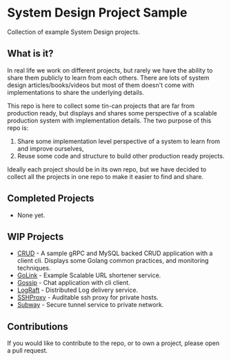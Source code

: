 # System Design Project Sample 

Collection of example System Design projects.

## What is it?

In real life we work on different projects, but rarely we have the ability to share them
publicly to learn from each others. There are lots of system design articles/books/videos
but most of them doesn't come with implementations to share the underlying details. 

This repo is here to collect some tin-can projects that are far from production ready, but displays
and shares some perspective of a scalable production system with implementation details. The
two purpose of this repo is:

  1. Share some implementation level perspective of a system to learn from and improve ourselves,
  2. Reuse some code and structure to build other production ready projects.

Ideally each project should be in its own repo, but we have decided to collect all the projects
in one repo to make it easier to find and share.

## Completed Projects

- None yet.

## WIP Projects

- [CRUD](crud/README.md) - A sample gRPC and MySQL backed CRUD application with a client cli.
Displays some Golang common practices, and monitoring techniques.
- [GoLink](golink/README.md) - Example Scalable URL shortener service.
- [Gossip](gossip/README.md) - Chat application with cli client.
- [LogRaft](lograft/README.md) - Distributed Log delivery service.
- [SSHProxy](sshproxy/README.md) - Auditable ssh proxy for private hosts.
- [Subway](subway/README.md) - Secure tunnel service to private network.

## Contributions

If you would like to contribute to the repo, or to own a project, please open a pull request.

